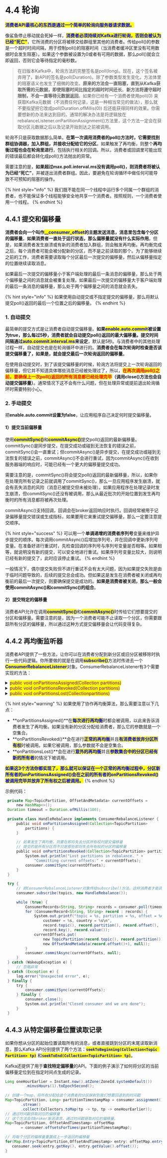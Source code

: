 # 4.4 轮询

<mark style="color:blue;">**消费者API最核心的东西是通过一个简单的轮询向服务器请求数据。**</mark>

像鲨鱼停止移动就会死掉一样，<mark style="color:blue;">**消费者必须持续对Kafka进行轮询，否则会被认为已经“死亡”**</mark>，它所消费的分区将被移交给群组里其他的消费者。传给poll()的参数是一个超时时间间隔，用于控制poll()的阻塞时间（当消费者缓冲区里没有可用数据时会发生阻塞）。如果这个参数被设置为0或者有可用的数据，那么poll()就会立即返回，否则它会等待指定的毫秒数。

> 在旧版本Kafka中，轮询方法的完整签名是poll(long)。现在，这个签名被弃用了，新API的签名是poll(Duration)。除了参数类型发生变化，方法体里的阻塞语义也发生了细微的改变。**原来的方法会一直阻塞，直到从Kafka获取所需的元数据，即使阻塞时间比指定的超时时间还长**。**新方法将遵守超时限制，不会一直等待元数据返回**。如果你已经有一个消费者使用poll(0) 来获取Kafka元数据（不消费任何记录，这是一种相当常见的做法），那么就不要指望把它改成poll(Duration.ofMillis(0)) 后还能获得同样的效果。你需要想新的办法来达到目的。通常的解决办法是将逻辑放在rebalanceListener.onPartitionAssignment()方法里，这个方法一定会在获取分区元数据之后以及记录开始到达之前被调用。

轮询不只是获取数据那么简单。**在第一次调用消费者的poll()方法时，它需要找到群组协调器，加入群组，并接收分配给它的分区**。如果触发了再均衡，则整个**再均衡过程也会在轮询里进行**，包括执行相关的回调。所以，消费者或回调里可能出现的错误最后都会转化成poll()方法抛出的异常。

需要注意的是，**如果超过max.poll.interval.ms没有调用poll()，则消费者将被认为已经“死亡”**，并被逐出消费者群组。因此，要避免在轮询循环中做任何可能导致不可预知的阻塞的操作。

{% hint style="info" %}
我们既不能在同一个线程中运行多个同属一个群组的消费者，也不能保证多个线程能够安全地共享一个消费者。按照规则，一个消费者使用一个线程。
{% endhint %}

## 4.4.1 提交和偏移量

**消费者会向一个叫作**<mark style="color:blue;">**\_\_consumer\_offset**</mark>**的主题发送消息，消息里包含每个分区的偏移量**。**如果消费者一直处于运行状态，那么偏移量就没有什么实际作用**。但是，如果消费者发生崩溃或有新的消费者加入群组，则会触发再均衡。再均衡完成之后，每个消费者可能会被分配新的分区，而不是之前读取的那个。为了能够继续之前的工作，消费者需要读取每个分区最后一次提交的偏移量，然后从偏移量指定的位置继续读取消息。

如果最后一次提交的偏移量小于客户端处理的最后一条消息的偏移量，那么处于两个偏移量之间的消息就会被重复处理。如果最后一次提交的偏移量大于客户端处理的最后一条消息的偏移量，那么处于两个偏移量之间的消息就会丢失。

{% hint style="info" %}
如果使用自动提交或不指定提交的偏移量，那么将默认提交poll()返回的最后一个位置之后的偏移量。
{% endhint %}

### **1. 自动提交**

最简单的提交方式是让消费者自动提交偏移量。**如果**<mark style="color:blue;">**enable.auto.commit**</mark>**被设置为true，那么每过5秒，消费者就会自动提交poll()返回的最大偏移量。提交时间间隔通过**<mark style="color:blue;">**auto.commit.interval.ms**</mark>**来设定**，默认是5秒。与消费者中的其他处理过程一样，自动提交也是在轮询循环中进行的。**消费者会在每次轮询时检查是否该提交偏移量了，如果是，就会提交最后一次轮询返回的偏移量**。

在使用自动提交时，到了该提交偏移量的时候，轮询方法将提交上一次轮询返回的偏移量，但它并不知道具体哪些消息已经被处理过了，所以，<mark style="color:red;">**在再次调用poll()之前，要确保上一次poll()返回的所有消息都已经处理完毕**</mark>**（调用close()方法也会自动提交偏移量）**。通常情况下这不会有什么问题，但在处理异常或提前退出轮询循环时需要特别小心。

### **2. 手动提交**

把**enable.auto.commit设置为false**，让应用程序自己决定何时提交偏移量。

#### **1）提交当前偏移量**

使用<mark style="color:blue;">**commitSync()**</mark>和<mark style="color:blue;">**commitAsync()**</mark>提交poll()返回的最新偏移量。commitSync()是同步提交，在提交成功或碰到无法恢复的错误之前，commitSync()会一直重试；但commitAsync()是异步提交，在提交成功或碰到无法恢复的错误之前，commitAsync()不会进行重试，因为commitAsync()在收到服务器端的响应时，可能已经有一个更大的偏移量提交成功。

需要注意的是，commitSync()将会提交poll()返回的最新偏移量，所以，如果你在处理完所有记录之前就调用了commitSync()，那么一旦应用程序发生崩溃，就会有丢失消息的风险（消息已被提交但未被处理）。如果应用程序在处理记录时发生崩溃，但commitSync()还没有被调用，那么从最近批次的开始位置到发生再均衡时的所有消息都将被再次处理。

commitAsync()支持回调，回调会在broker返回响应时执行。回调经常被用于记录偏移量提交错误或生成指标，如果要用它来重试提交偏移量，那么一定要注意提交顺序。

{% hint style="success" %}
可以用一个**单调递增的消费者序列号**变量来维护异步提交的顺序。每次调用commitAsync()后增加序列号，并在回调中更新序列号变量。在准备好进行重试时，先检查回调的序列号与序列号变量是否相等。如果相等，就说明没有新的提交，可以安全地进行重试。如果序列号变量比较大，则说明已经有新的提交了，此时应该停止重试。
{% endhint %}

一般情况下，偶尔提交失败但不进行重试不会有太大问题，因为如果提交失败是由于临时问题导致的，后续的提交总会成功。但如果这是发生在消费者被关闭或再均衡前的最后一次提交，则要确保提交是成功的。**如果是消费者被关闭，那么一般会使用commitAsync()和commitSync()的组合**。

#### **2）提交特定的偏移量**

消费者API允许在调用<mark style="color:blue;">**commitSync()**</mark>和<mark style="color:blue;">**commitAsync()**</mark>时传给它们想要提交的分区和偏移量。需要注意的是，因为一个消费者可能不止读取一个分区，你需要跟踪所有分区的偏移量，所以通过这种方式提交偏移量会让代码变得复杂。

## 4.4.2 再均衡监听器

消费者API提供了一些方法，让你可以在消费者分配到新分区或旧分区被移除时执行一些代码逻辑。你所要做的就是在调用<mark style="color:blue;">**subscribe()**</mark>方法时传进去一个<mark style="color:blue;">**ConsumerRebalanceListener**</mark>对象。ConsumerRebalanceListener有3个需要实现的方法：

<details>

<summary><mark style="color:purple;">public void onPartitionsAssigned(Collection partitions)</mark></summary>

这个方法会在<mark style="color:blue;">**重新分配分区之后**</mark>以及<mark style="color:blue;">**消费者开始读取消息之前**</mark>被调用。你可以在这个方法中**准备或加载与分区相关的状态信息**、**找到正确的偏移量**，等等。**这里所有的事情都应该保证在max.poll.timeout.ms内完成，以便消费者可以成功地加入群组。**

</details>

<details>

<summary><mark style="color:purple;">public void onPartitionsRevoked(Collection partitions)</mark></summary>

这个方法会在<mark style="color:blue;">**消费者放弃对分区的所有权时**</mark>调用——可能是因为发生了**再均衡**或者**消费者正在被关闭**。通常情况下，**如果使用了主动再均衡算法，那么这个方法会在再平衡开始之前以及消费者停止读取消息之后调用**。**如果使用了协作再均衡算法，那么这个方法会在再均衡结束时调用，而且只涉及消费者放弃所有权的那些分区**。<mark style="color:orange;">**如果你要提交偏移量，那么可以在这里提交**</mark>，无论是哪个消费者接管这个分区，它都知道应该从哪里开始读取消息。

</details>

<details>

<summary><mark style="color:purple;">public void onPartitionsLost(Collectionpartitions)</mark></summary>

这个方法<mark style="color:blue;">**只会在使用了协作再均衡算法并且之前不是通过再均衡获得的分区被重新分配给其他消费者时调用**</mark>（之前通过再均衡获得的分区被重新分配时会调用onPartitionsRevoked()）。你可以在这里**清除与这些分区相关的状态或资源**。需要注意的是，在清理状态时要非常小心，因为分区的新所有者可能也保存了分区状态，需要避免发生冲突。如果你没有实现这个方法，则onPartitionsRevoked()将被调用。

</details>

{% hint style="warning" %}
如果使用了协作再均衡算法，那么需要注意以下几点：

* **onPartitionsAssigned()**在<mark style="color:blue;">**每次进行再均衡**</mark>时都会被调用，以此来告诉消费者发生了再均衡。如果没有新的分区分配给消费者，那么它的参数就是一个空集合。
* **onPartitionsRevoked()**会在进行<mark style="color:blue;">**正常的再均衡**</mark>并且<mark style="color:blue;">**有消费者放弃分区所有权**</mark>时被调用。如果它被调用，那么参数就不会是空集合。
* **onPartitionsLost()**会在进行<mark style="color:blue;">**意外的再均衡**</mark>并且<mark style="color:blue;">**参数集合中的分区已经有新的所有者**</mark>的情况下被调用。

<mark style="color:blue;">**如果这3个方法你都实现了，那么就可以保证在一个正常的再均衡过程中，分区新所有者的onPartitionsAssigned()会在之前的所有者的onPartitionsRevoked()被调用完毕并放弃了所有权之后被调用。**</mark>
{% endhint %}

示例代码：

```java
 private Map<TopicPartition, OffsetAndMetadata> currentOffsets =
     new HashMap<>();
 Duration timeout = Duration.ofMillis(100);
 ​
 private class HandleRebalance implements ConsumerRebalanceListener { 
     public void onPartitionsAssigned(Collection<TopicPartition>
         partitions) { 
     }
 ​
     // 如果发生了再均衡，则要在即将失去分区所有权时提交偏移量
     // 提交的是所有分区而不只是那些即将失去所有权的分区的偏移量
     public void onPartitionsRevoked(Collection<TopicPartition> partitions) {
         System.out.println("Lost partitions in rebalance. " +
             "Committing current offsets:" + currentOffsets);
         consumer.commitSync(currentOffsets); 
     }
 }
 ​
 try {
     // 把ConsumerRebalanceListener对象传给subscribe()方法，这样消费者才能调用它
     consumer.subscribe(topics, new HandleRebalance()); 
 ​
     while (true) {
         ConsumerRecords<String, String> records = consumer.poll(timeout);
         for (ConsumerRecord<String, String> record : records) {
             System.out.printf("topic = %s, partition = %s, offset = %d,
                 customer = %s, country = %s\n",
                 record.topic(), record.partition(), record.offset(),
                 record.key(), record.value());
             currentOffsets.put(
                 new TopicPartition(record.topic(), record.partition()),
                 new OffsetAndMetadata(record.offset()+1, null));
         }
         consumer.commitAsync(currentOffsets, null);
     }
 } catch (WakeupException e) {
     // 忽略异常
 } catch (Exception e) {
     log.error("Unexpected error", e);
 } finally {
     try {
         consumer.commitSync(currentOffsets);
     } finally {
         consumer.close();
         System.out.println("Closed consumer and we are done");
     }
 }
```

## 4.4.3 从特定偏移量位置读取记录

如果你想从分区的起始位置读取所有的消息，或者直接跳到分区的末尾读取新消息，那么Kafka API分别提供了两个方法：<mark style="color:blue;">**`seekToBeginning(Collection<Topic Partition> tp)`**</mark> 和<mark style="color:blue;">**`seekToEnd(Collection<TopicPartition> tp)`**</mark>。

Kafka还提供了用于**查找特定偏移量**的API。下面的例子演示了如何将分区的当前偏移量定位到在指定时间点生成的记录。

```java
Long oneHourEarlier = Instant.now().atZone(ZoneId.systemDefault())
         .minusHours(1).toEpochSecond();
​
// 创建一个map，将所有分配给这个消费者的分区映射到我们想要回退到的时间戳
Map<TopicPartition, Long> partitionTimestampMap = consumer.assignment()
       .stream()
       .collect(Collectors.toMap(tp -> tp, tp -> oneHourEarlier)); 
// 通过时间戳获取对应的偏移量
// 这个方法会向broker发送请求，通过时间戳获取对应的偏移量。
Map<TopicPartition, OffsetAndTimestamp> offsetMap
       = consumer.offsetsForTimes(partitionTimestampMap); 
​
// 将每个分区的偏移量重置成上一步返回的偏移量
for(Map.Entry<TopicPartition,OffsetAndTimestamp> entry: offsetMap.entrySet()) {
   consumer.seek(entry.getKey(), entry.getValue().offset()); 
}
```
